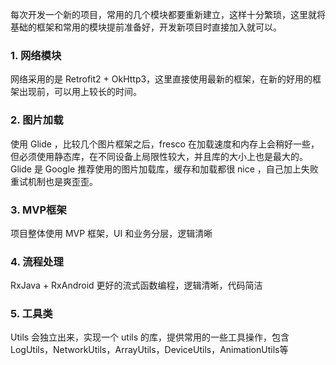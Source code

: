 每次开发一个新的项目，常用的几个模块都要重新建立，这样十分繁琐，这里就将基础的框架和常用的模块提前准备好，开发新项目时直接加入就可以。

### 1. 网络模块

网络采用的是 Retrofit2 + OkHttp3，这里直接使用最新的框架，在新的好用的框架出现前，可以用上较长的时间。

### 2. 图片加载

使用 Glide ，比较几个图片框架之后，fresco 在加载速度和内存上会稍好一些，但必须使用静态库，在不同设备上局限性较大，并且库的大小上也是最大的。Glide 是 Google 推荐使用的图片加载库，缓存和加载都很 nice ，自己加上失败重试机制也是爽歪歪。

### 3. MVP框架

项目整体使用 MVP 框架，UI 和业务分层，逻辑清晰

### 4. 流程处理

RxJava + RxAndroid 更好的流式函数编程，逻辑清晰，代码简洁

### 5. 工具类

Utils 会独立出来，实现一个 utils 的库，提供常用的一些工具操作，包含LogUtils，NetworkUtils，ArrayUtils，DeviceUtils，AnimationUtils等

